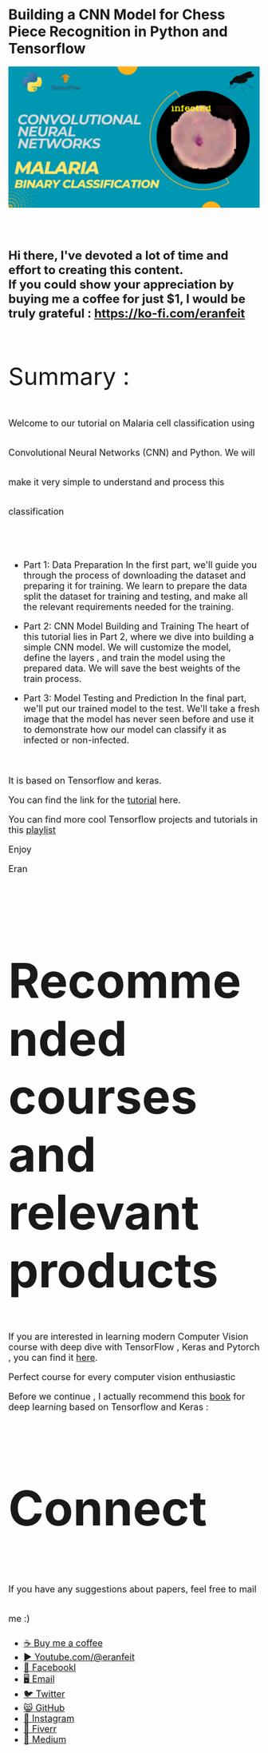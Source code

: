 # Building a CNN Model for Chess Piece Recognition in Python and Tensorflow

<p align="center">
  <img width="800" src="CNN - Malaria.png" "image">
</p>

##
<br/><br/> 

**<font size="5">Hi there,
I've devoted a lot of time and effort to creating this content. <br/> 
If you could show your appreciation by buying me a coffee for just $1, I would be truly grateful : https://ko-fi.com/eranfeit**

<br/><br/>
<font size= "7" >
Summary : <br/>


<font size= "4" >
Welcome to our tutorial on Malaria cell classification using Convolutional Neural Networks (CNN) and Python.  We will make it very simple to understand and process this classification 

<br/><br/> 

* Part 1: Data Preparation
In the first part, we'll guide you through the process of downloading the dataset and preparing it for training. We learn to prepare the data split the dataset for training and testing, and make all the relevant requirements needed for the training.

* Part 2: CNN Model Building and Training
The heart of this tutorial lies in Part 2, where we dive into building a simple CNN model. We will customize the model, define the layers , and train the model using the prepared data. We will save the best weights of the train process.

* Part 3: Model Testing and Prediction
In the final part, we'll put our trained model to the test. We'll take a fresh image that the model has never seen before and use it to demonstrate how our model can classify it as infected or non-infected.  
 
<br/><br/> 
It is based on Tensorflow and keras.

You can find the link for the [tutorial](https://youtu.be/WlPuW3GGpQo) here. 

You can find more cool Tensorflow projects and tutorials in this [playlist](https://youtube.com/playlist?list=PLdkryDe59y4Ze9_12JhWu3cs-lOGYwYeD)

Enjoy

Eran
<br/><br/> 

</font>

# Recommended courses and relevant products 
<font size= "4" >

If you are interested in learning modern Computer Vision course with deep dive with TensorFlow , Keras and Pytorch , you can find it [here](http://bit.ly/3HeDy1V).

Perfect course for every computer vision enthusiastic

Before we continue , I actually recommend this [book](https://amzn.to/3STWZ2N) for deep learning based on Tensorflow and Keras : 



</font>

# Connect

<font size= "4" >
If you have any suggestions about papers, feel free to mail me :)

- [☕ Buy me a coffee](https://ko-fi.com/eranfeit)
- [▶️ Youtube.com/@eranfeit](https://www.youtube.com/channel/UCTiWJJhaH6BviSWKLJUM9sg)
- [🐙 Facebookl](https://www.facebook.com/groups/3080601358933585)
- [🖥️ Email](mailto:feitgemel@gmail.com)
- [🐦 Twitter](https://twitter.com/eran_feit )
- [😸 GitHub](https://github.com/feitgemel)
- [📸 Instagram](https://www.instagram.com/eran_feit/)
- [🤝 Fiverr ](https://www.fiverr.com/s/mB3Pbb)
- [📝 Medium ](https://medium.com/@feitgemel)


</font>

